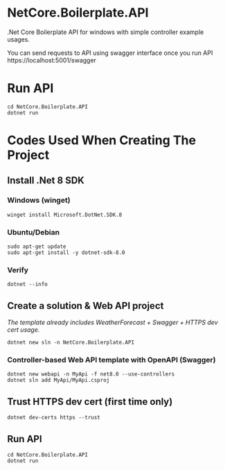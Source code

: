 # NetCore.Boilerplate.API 
.Net Core Boilerplate API for windows with simple controller example usages.

You can send requests to API using swagger interface once you run API
https://localhost:5001/swagger

# Run API
    cd NetCore.Boilerplate.API 
    dotnet run

# Codes Used When Creating The Project

## Install .Net 8 SDK

### Windows (winget)
    winget install Microsoft.DotNet.SDK.8
### Ubuntu/Debian
    sudo apt-get update
    sudo apt-get install -y dotnet-sdk-8.0
### Verify 
    dotnet --info

## Create a solution & Web API project
*The template already includes WeatherForecast + Swagger + HTTPS dev cert usage.*
    
    dotnet new sln -n NetCore.Boilerplate.API 

### Controller-based Web API template with OpenAPI (Swagger)
    dotnet new webapi -n MyApi -f net8.0 --use-controllers
    dotnet sln add MyApi/MyApi.csproj

## Trust HTTPS dev cert (first time only)
    dotnet dev-certs https --trust

## Run API
    cd NetCore.Boilerplate.API 
    dotnet run